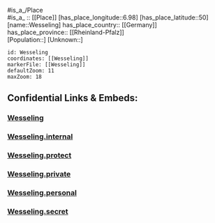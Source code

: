 ﻿---
location: [50,6.98] 
mapzoom: [7,12] 
mapmarker: city 
type: City
tags:
- geo/City


SpocWebEntityId: 35566
isDeleted: false
confidential: public

---
#is_a_/Place  
#is_a_ :: [[Place]] 
[has_place_longitude::6.98] 
[has_place_latitude::50] 
[name::Wesseling] 
has_place_country:: [[Germany]]  
has_place_province:: [[Rheinland-Pfalz]]  
[Population::] 
[Unknown::] 


```leaflet
id: Wesseling
coordinates: [[Wesseling]] 
markerFile: [[Wesseling]] 
defaultZoom: 11 
maxZoom: 18
```


## Confidential Links & Embeds: 

### [Wesseling](/_public/Earth/Continent/Europe/Europe~Central/Germany/Germany~West/Rheinland-Pfalz/counties~RP/Bernkastel-Wittlich/cities~Bernkastel-Wittlich/Wittlich/boroughs~Wittlich/Wesseling.md) 

### [Wesseling.internal](/_internal/Earth/Continent/Europe/Europe~Central/Germany/Germany~West/Rheinland-Pfalz/counties~RP/Bernkastel-Wittlich/cities~Bernkastel-Wittlich/Wittlich/boroughs~Wittlich/Wesseling.internal.md) 

### [Wesseling.protect](/_protect/Earth/Continent/Europe/Europe~Central/Germany/Germany~West/Rheinland-Pfalz/counties~RP/Bernkastel-Wittlich/cities~Bernkastel-Wittlich/Wittlich/boroughs~Wittlich/Wesseling.protect.md) 

### [Wesseling.private](/_private/Earth/Continent/Europe/Europe~Central/Germany/Germany~West/Rheinland-Pfalz/counties~RP/Bernkastel-Wittlich/cities~Bernkastel-Wittlich/Wittlich/boroughs~Wittlich/Wesseling.private.md) 

### [Wesseling.personal](/_personal/Earth/Continent/Europe/Europe~Central/Germany/Germany~West/Rheinland-Pfalz/counties~RP/Bernkastel-Wittlich/cities~Bernkastel-Wittlich/Wittlich/boroughs~Wittlich/Wesseling.personal.md) 

### [Wesseling.secret](/_secret/Earth/Continent/Europe/Europe~Central/Germany/Germany~West/Rheinland-Pfalz/counties~RP/Bernkastel-Wittlich/cities~Bernkastel-Wittlich/Wittlich/boroughs~Wittlich/Wesseling.secret.md) 
